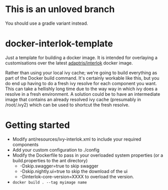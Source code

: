 # This is an unloved branch

You should use a gradle variant instead. 

# docker-interlok-template

Just a template for building a docker image. It is intended for overlaying a customisations over the latest [adaptris/interlok](https://hub.docker.com/r/adaptris/interlok/) docker image.

Rather than using your local ivy cache; we're going to build everything as part of the Docker build command. It's certainly workable like this, but you do end up having to do a fresh ivy resolve for each component you want. This can take a hellishly long time due to the way way in which ivy does a resolve in a fresh environment. A solution could be to have an intermediate image that contains an already resolved ivy cache (presumably in /root/.ivy2) which can be used to shortcut the fresh resolve.

# Getting started

* Modify ant/resources/ivy-interlok.xml to include your required components
* Add your custom configuration to ./config
* Modify the Dockerfile to pass in your overloaded system properties (or a build.properties to the ant directory)
  * -Dskip.swagger=true to skip swagger
  * -Dskip.nightly.ui=true to skip the download of the ui
  * -Dinterlok-core-version=XXXX to overload the version.
* `docker build . --tag myimage name`


